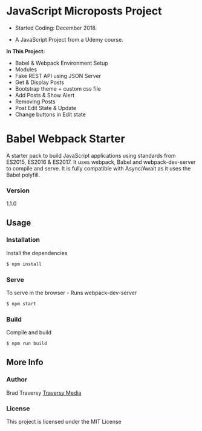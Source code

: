 # JavaScript Microposts Project 

- Started Coding: December 2018.

- A JavaScript Project from a Udemy course.

<b>In This Project:</b>
- Babel & Webpack Environment Setup
- Modules
- Fake REST API using JSON Server
- Get & Display Posts
- Bootstrap theme + custom css file
- Add Posts & Show Alert
- Removing Posts
- Post Edit State & Update
- Change buttons in Edit state

# Babel Webpack Starter

A starter pack to build JavaScript applications using standards from ES2015, ES2016 & ES2017. It uses webpack, Babel and webpack-dev-server to compile and serve. It is fully compatible with Async/Await as it uses the Babel polyfill.

### Version
1.1.0

## Usage

### Installation

Install the dependencies

```sh
$ npm install
```

### Serve
To serve in the browser  - Runs webpack-dev-server

```sh
$ npm start
```

### Build
Compile and build

```sh
$ npm run build
```

## More Info

### Author

Brad Traversy
[Traversy Media](http://www.traversymedia.com)

### License

This project is licensed under the MIT License
